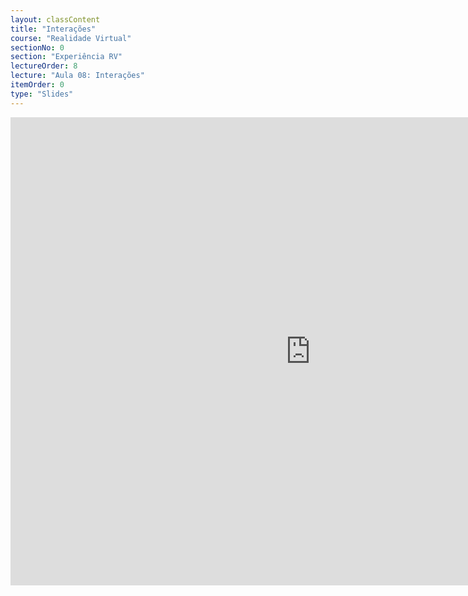 ```yaml
---
layout: classContent
title: "Interações"
course: "Realidade Virtual"
sectionNo: 0
section: "Experiência RV"
lectureOrder: 8
lecture: "Aula 08: Interações"
itemOrder: 0
type: "Slides"
---
```


<iframe src="https://docs.google.com/presentation/d/e/2PACX-1vQ4zXHct6LfN2MnXpgPuoF4ROz4-dYV84t1GvAbCVvSqSGJyNVAnFRcxOtXD2QWpXnSs6KGthb5tpUI/embed?start=false&loop=false&delayms=3000" frameborder="0" width="960" height="749" allowfullscreen="true" mozallowfullscreen="true" webkitallowfullscreen="true"></iframe>

